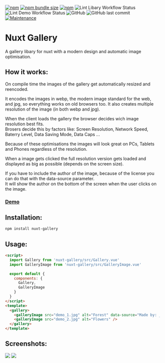 [![npm](https://img.shields.io/npm/v/nuxt-gallery?style=flat-square)](https://www.npmjs.com/package/nuxt-gallery)
[![npm bundle size](https://img.shields.io/bundlephobia/min/nuxt-gallery?style=flat-square)](https://www.npmjs.com/package/nuxt-gallery)
[![npm](https://img.shields.io/npm/dt/nuxt-gallery?style=flat-square)](https://www.npmjs.com/package/nuxt-gallery)
![Lint Libary Workflow Status](https://img.shields.io/github/workflow/status/JonathanTreffler/nuxt-gallery/Lint%20Libary?label=Libary%20Lint&style=flat-square)
![Lint Demo Workflow Status](https://img.shields.io/github/workflow/status/JonathanTreffler/nuxt-gallery/Lint%20Demo?label=Demo%20Lint&style=flat-square)
![GitHub](https://img.shields.io/github/license/JonathanTreffler/nuxt-gallery?style=flat-square)
![GitHub last commit](https://img.shields.io/github/last-commit/JonathanTreffler/nuxt-gallery?style=flat-square)
[![Maintenance](https://img.shields.io/maintenance/yes/2020?style=flat-square)](https://github.com/JonathanTreffler/nuxt-gallery/commits/)

# Nuxt Gallery

A gallery libary for nuxt with a modern design and automatic image optimisation.

## How it works:
On compile time the images of the gallery get automatically resized and reencoded.

It encodes the images in webp, the modern image standard for the web, and jpg, so everything works on old browsers too.
It also creates multiple resolution of the image (in both webp and jpg).

When the client loads the gallery the browser decides wich image resolution best fits. <br>
Brosers decide this by factors like: Screen Resolution, Network Speed, Baterry Level, Data Saving Mode, Data Caps ...

Because of these optimisations the images will look great on PCs, Tablets and Phones regardless of the resolution.

When a image gets clicked the full resolution version gets loaded and displayed as big as possible (depends on the screen size).

If you have to include the author of the image, because of the license you can do that with the data-source parameter. <br>
It will show the author on the bottom of the screen when the user clicks on the image.

### [Demo](https://jonathan-treffler.de/nuxt-gallery/)

## Installation:
```bash
npm install nuxt-gallery
```

## Usage:
```html
<script>
  import Gallery from 'nuxt-gallery/src/Gallery.vue'
  import GalleryImage from 'nuxt-gallery/src/GalleryImage.vue'
  
  export default {
    components: {
      Gallery,
      GalleryImage
    }
  }
</script>
<template>
  <gallery>
    <galleryImage src="demo_1.jpg" alt="Forest" data-source="Made by: ___" />
    <galleryImage src="demo_2.jpg" alt="Flowers" />
  </gallery>
</template>
```

## Screenshots:
<img src="https://raw.githubusercontent.com/JonathanTreffler/nuxt-gallery/master/img/1.png">
<img src="https://raw.githubusercontent.com/JonathanTreffler/nuxt-gallery/master/img/2.png">
